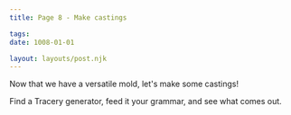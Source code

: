 ```yaml
---
title: Page 8 - Make castings

tags:
date: 1008-01-01

layout: layouts/post.njk
---
```


Now that we have a versatile mold, let's make some castings! 

Find a Tracery generator, feed it your grammar, and see what comes out.